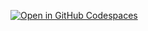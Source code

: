 [![Open in GitHub Codespaces](https://github.com/codespaces/badge.svg)](https://codespaces.new/DataEng81/github_practice/tree/branch1?quickstart=1)
